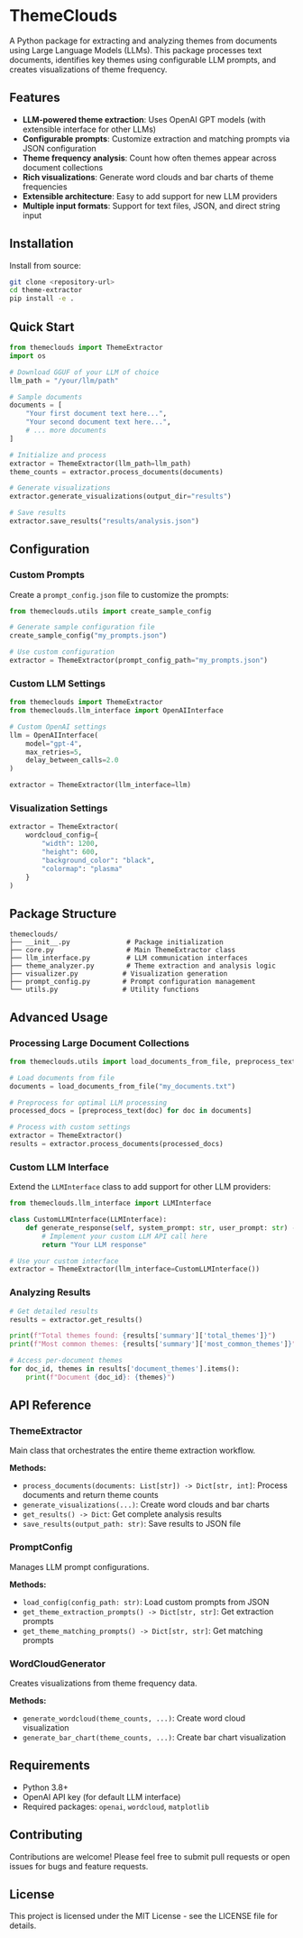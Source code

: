 # ThemeClouds

A Python package for extracting and analyzing themes from documents using Large Language Models (LLMs). This package processes text documents, identifies key themes using configurable LLM prompts, and creates visualizations of theme frequency.

## Features

- **LLM-powered theme extraction**: Uses OpenAI GPT models (with extensible interface for other LLMs)
- **Configurable prompts**: Customize extraction and matching prompts via JSON configuration
- **Theme frequency analysis**: Count how often themes appear across document collections
- **Rich visualizations**: Generate word clouds and bar charts of theme frequencies
- **Extensible architecture**: Easy to add support for new LLM providers
- **Multiple input formats**: Support for text files, JSON, and direct string input

## Installation

Install from source:

```bash
git clone <repository-url>
cd theme-extractor
pip install -e .
```

## Quick Start

```python
from themeclouds import ThemeExtractor
import os

# Download GGUF of your LLM of choice
llm_path = "/your/llm/path"

# Sample documents
documents = [
    "Your first document text here...",
    "Your second document text here...",
    # ... more documents
]

# Initialize and process
extractor = ThemeExtractor(llm_path=llm_path)
theme_counts = extractor.process_documents(documents)

# Generate visualizations
extractor.generate_visualizations(output_dir="results")

# Save results
extractor.save_results("results/analysis.json")
```

## Configuration

### Custom Prompts

Create a `prompt_config.json` file to customize the prompts:

```python
from themeclouds.utils import create_sample_config

# Generate sample configuration file
create_sample_config("my_prompts.json")

# Use custom configuration
extractor = ThemeExtractor(prompt_config_path="my_prompts.json")
```

### Custom LLM Settings

```python
from themeclouds import ThemeExtractor
from themeclouds.llm_interface import OpenAIInterface

# Custom OpenAI settings
llm = OpenAIInterface(
    model="gpt-4",
    max_retries=5,
    delay_between_calls=2.0
)

extractor = ThemeExtractor(llm_interface=llm)
```

### Visualization Settings

```python
extractor = ThemeExtractor(
    wordcloud_config={
        "width": 1200,
        "height": 600,
        "background_color": "black",
        "colormap": "plasma"
    }
)
```

## Package Structure

```
themeclouds/
├── __init__.py              # Package initialization
├── core.py                  # Main ThemeExtractor class
├── llm_interface.py         # LLM communication interfaces
├── theme_analyzer.py        # Theme extraction and analysis logic
├── visualizer.py           # Visualization generation
├── prompt_config.py        # Prompt configuration management
└── utils.py                # Utility functions
```

## Advanced Usage

### Processing Large Document Collections

```python
from themeclouds.utils import load_documents_from_file, preprocess_text

# Load documents from file
documents = load_documents_from_file("my_documents.txt")

# Preprocess for optimal LLM processing
processed_docs = [preprocess_text(doc) for doc in documents]

# Process with custom settings
extractor = ThemeExtractor()
results = extractor.process_documents(processed_docs)
```

### Custom LLM Interface

Extend the `LLMInterface` class to add support for other LLM providers:

```python
from themeclouds.llm_interface import LLMInterface

class CustomLLMInterface(LLMInterface):
    def generate_response(self, system_prompt: str, user_prompt: str) -> str:
        # Implement your custom LLM API call here
        return "Your LLM response"

# Use your custom interface
extractor = ThemeExtractor(llm_interface=CustomLLMInterface())
```

### Analyzing Results

```python
# Get detailed results
results = extractor.get_results()

print(f"Total themes found: {results['summary']['total_themes']}")
print(f"Most common themes: {results['summary']['most_common_themes']}")

# Access per-document themes
for doc_id, themes in results['document_themes'].items():
    print(f"Document {doc_id}: {themes}")
```

## API Reference

### ThemeExtractor

Main class that orchestrates the entire theme extraction workflow.

**Methods:**
- `process_documents(documents: List[str]) -> Dict[str, int]`: Process documents and return theme counts
- `generate_visualizations(...)`: Create word clouds and bar charts
- `get_results() -> Dict`: Get complete analysis results
- `save_results(output_path: str)`: Save results to JSON file

### PromptConfig

Manages LLM prompt configurations.

**Methods:**
- `load_config(config_path: str)`: Load custom prompts from JSON
- `get_theme_extraction_prompts() -> Dict[str, str]`: Get extraction prompts
- `get_theme_matching_prompts() -> Dict[str, str]`: Get matching prompts

### WordCloudGenerator

Creates visualizations from theme frequency data.

**Methods:**
- `generate_wordcloud(theme_counts, ...)`: Create word cloud visualization
- `generate_bar_chart(theme_counts, ...)`: Create bar chart visualization

## Requirements

- Python 3.8+
- OpenAI API key (for default LLM interface)
- Required packages: `openai`, `wordcloud`, `matplotlib`

## Contributing

Contributions are welcome! Please feel free to submit pull requests or open issues for bugs and feature requests.

## License

This project is licensed under the MIT License - see the LICENSE file for details.
